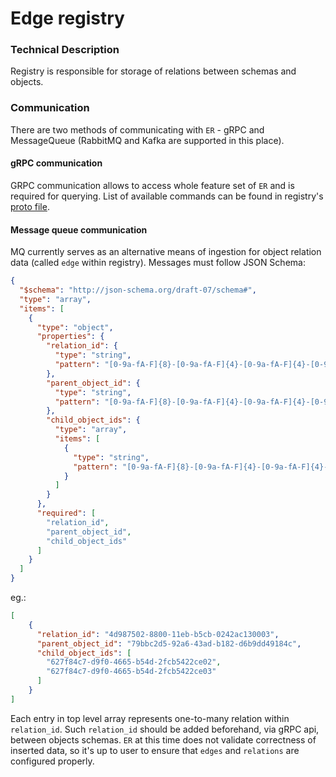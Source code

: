 # Edge registry

### Technical Description

Registry is responsible for storage of relations between schemas and objects.

### Communication

There are two methods of communicating with `ER` - gRPC and MessageQueue (RabbitMQ and Kafka are supported in this place).

#### gRPC communication

GRPC communication allows to access whole feature set of `ER` and is required for querying.
List of available commands can be found in registry's [proto file](https://github.com/epiphany-platform/CommonDataLayer/tree/develop/crates/rpc/proto).

#### Message queue communication

MQ currently serves as  an alternative means of ingestion for object relation data (called `edge` within registry).
Messages must follow JSON Schema:

```json
{
  "$schema": "http://json-schema.org/draft-07/schema#",
  "type": "array",
  "items": [
    {
      "type": "object",
      "properties": {
        "relation_id": {
          "type": "string",
          "pattern": "[0-9a-fA-F]{8}-[0-9a-fA-F]{4}-[0-9a-fA-F]{4}-[0-9a-fA-F]{4}-[0-9a-fA-F]{12}"
        },
        "parent_object_id": {
          "type": "string",
          "pattern": "[0-9a-fA-F]{8}-[0-9a-fA-F]{4}-[0-9a-fA-F]{4}-[0-9a-fA-F]{4}-[0-9a-fA-F]{12}"
        },
        "child_object_ids": {
          "type": "array",
          "items": [
            {
              "type": "string",
              "pattern": "[0-9a-fA-F]{8}-[0-9a-fA-F]{4}-[0-9a-fA-F]{4}-[0-9a-fA-F]{4}-[0-9a-fA-F]{12}"
            }
          ]
        }
      },
      "required": [
        "relation_id",
        "parent_object_id",
        "child_object_ids"
      ]
    }
  ]
}
```

eg.:

```json
[
    {
      "relation_id": "4d987502-8800-11eb-b5cb-0242ac130003",
      "parent_object_id": "79bbc2d5-92a6-43ad-b182-d6b9dd49184c",
      "child_object_ids": [
        "627f84c7-d9f0-4665-b54d-2fcb5422ce02", 
        "627f84c7-d9f0-4665-b54d-2fcb5422ce03"
      ]
    }
]
```

Each entry in top level array represents one-to-many relation within `relation_id`. 
Such `relation_id` should be added beforehand, via gRPC api, between objects schemas.
`ER` at this time does not validate correctness of inserted data, so it's up to user to ensure that `edges` and `relations` are configured properly.

